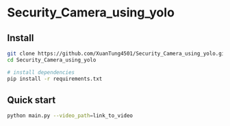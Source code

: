 # Security_Camera_using_yolo

## Install
```bash
git clone https://github.com/XuanTung4501/Security_Camera_using_yolo.git
cd Security_Camera_using_yolo

# install dependencies
pip install -r requirements.txt
```

## Quick start
```bash
python main.py --video_path=link_to_video 
```
